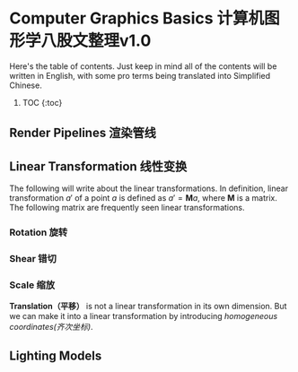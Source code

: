 # Computer Graphics Basics 计算机图形学八股文整理v1.0

Here's the table of contents. Just keep in mind all of the contents will be written in English, with some pro terms being translated into Simplified Chinese.

1. TOC
{:toc}

## Render Pipelines 渲染管线

## Linear Transformation 线性变换
The following will write about the linear transformations. In definition, linear transformation $a'$ of a point $a$ is defined as $a' = \mathbf{M}a$, where $\mathbf{M}$ is a matrix. The following matrix are frequently seen linear transformations.
### Rotation 旋转
### Shear 错切
### Scale 缩放
**Translation（平移）** is not a linear transformation in its own dimension. But we can make it into a linear transformation by introducing *homogeneous coordinates(齐次坐标)*.

## Lighting Models
